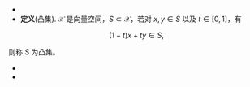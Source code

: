 -
- **定义**(凸集). $\mathcal{X}$ 是向量空间，$S \subset \mathcal{X}$，若对 $x,y \in S$ 以及 $t \in [0,1]$，有

$$ (1 - t)x + ty \in S, $$

则称 $S$ 为凸集。

-
-
